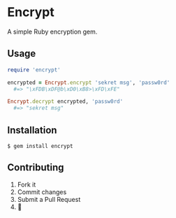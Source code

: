 # Encrypt

A simple Ruby encryption gem.

## Usage

```ruby
require 'encrypt'

encrypted = Encrypt.encrypt 'sekret msg', 'passw0rd'
  #=> "\xFDB\xDF@b\xD0\xB8>\xFD\xFE"

Encrypt.decrypt encrypted, 'passw0rd'
  #=> "sekret msg"
```

## Installation

    $ gem install encrypt

## Contributing

1. Fork it
2. Commit changes
3. Submit a Pull Request
4.  :cake:
